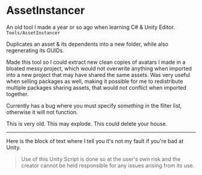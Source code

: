 # AssetInstancer

An old tool I made a year or so ago when learning C# & Unity Editor. `Tools/AssetInstancer`

Duplicates an asset & its dependents into a new folder, while also regenerating its GUIDs.

Made this tool so I could extract new clean copies of avatars I made in a bloated messy project, which would not overwrite anything when imported into a new project that may have shared the same assets. Was very useful when selling packages as well, making it possible for me to redistribute multiple packages sharing assets, that would not conflict when imported together.

Currently has a bug where you must specify *something* in the filter list, otherwise it will not function.

This is very old. This may explode. This could delete your house.

---

Here is the block of text where I tell you it's not my fault if you're bad at Unity.

> Use of this Unity Script is done so at the user's own risk and the creator cannot be held responsible for any issues arising from its use.
